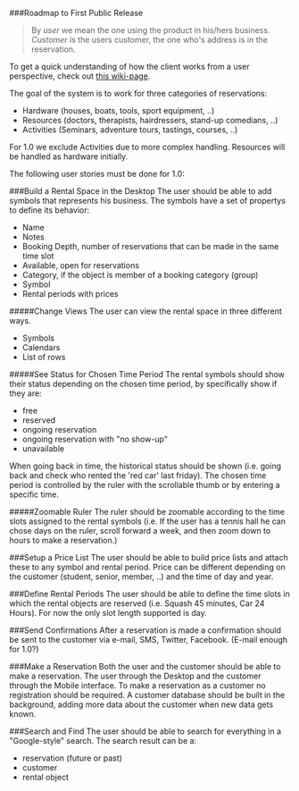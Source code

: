 ###Roadmap to First Public Release

> By _user_ we mean the one using the product in his/hers business. _Customer_ is the users customer, the one who's address is in the reservation.

To get a quick understanding of how the client works from a user perspective, check out <a href="https://github.com/bookio/client/wiki/Introduction-to-the-client-from-a-user-perspective">this wiki-page</a>.

The goal of the system is to work for three categories of reservations:

* Hardware (houses, boats, tools, sport equipment, ..)
* Resources (doctors, therapists, hairdressers, stand-up comedians, ..)
* Activities (Seminars, adventure tours, tastings, courses, ..)

For 1.0 we exclude Activities due to more complex handling. Resources will be handled as hardware initially.

The following user stories must be done for 1.0:

###Build a Rental Space in the Desktop
The user should be able to add symbols that represents his business. The symbols have a set of propertys to define its behavior:
* Name
* Notes
* Booking Depth, number of reservations that can be made in the same time slot
* Available, open for reservations
* Category, if the object is member of a booking category (group)
* Symbol
* Rental periods with prices

#####Change Views
The user can view the rental space in three different ways. 
* Symbols
* Calendars
* List of rows

#####See Status for Chosen Time Period
The rental symbols should show their status depending on the chosen time period, by specifically show if they are:
* free
* reserved
* ongoing reservation
* ongoing reservation with "no show-up"
* unavailable

When going back in time, the historical status should be shown (i.e. going back and check who rented the 'red car' last friday). The chosen time period is controlled by the ruler with the scrollable thumb or by entering a specific time.

#####Zoomable Ruler
The ruler should be zoomable according to the time slots assigned to the rental symbols (i.e. If the user has a tennis hall he can chose days on the ruler, scroll forward a week, and then zoom down to hours to make a reservation.)

###Setup a Price List
The user should be able to build price lists and attach these to any symbol and rental period. Price can be different depending on the customer (student, senior, member, ..) and the time of day and year. 

###Define Rental Periods
The user should be able to define the time slots in which the rental objects are reserved (i.e. Squash 45 minutes, Car 24 Hours). For now the only slot length supported is day.

###Send Confirmations
After a reservation is made a confirmation should be sent to the customer via e-mail, SMS, Twitter, Facebook. (E-mail enough for 1.0?)

###Make a Reservation
Both the user and the customer should be able to make a reservation. The user through the Desktop and the customer through the Mobile interface. To make a reservation as a customer no registration should be required. A customer database should be built in the background, adding more data about the customer when new data gets known.  

###Search and Find
The user should be able to search for everything in a "Google-style" search. The search result can be a:
* reservation (future or past)
* customer
* rental object
